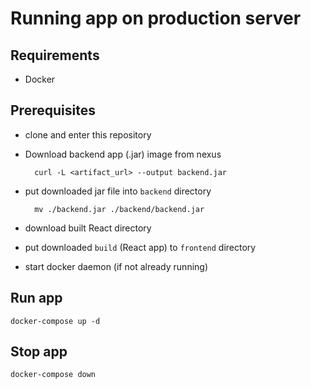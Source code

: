 # Running app on production server

## Requirements
- Docker


## Prerequisites

- clone and enter this repository

- Download backend app (.jar) image from nexus

        curl -L <artifact_url> --output backend.jar

- put downloaded jar file into `backend` directory

        mv ./backend.jar ./backend/backend.jar  

- download built React directory

- put downloaded `build` (React app) to `frontend` directory

- start docker daemon (if not already running)


## Run app

    docker-compose up -d


## Stop app

    docker-compose down
